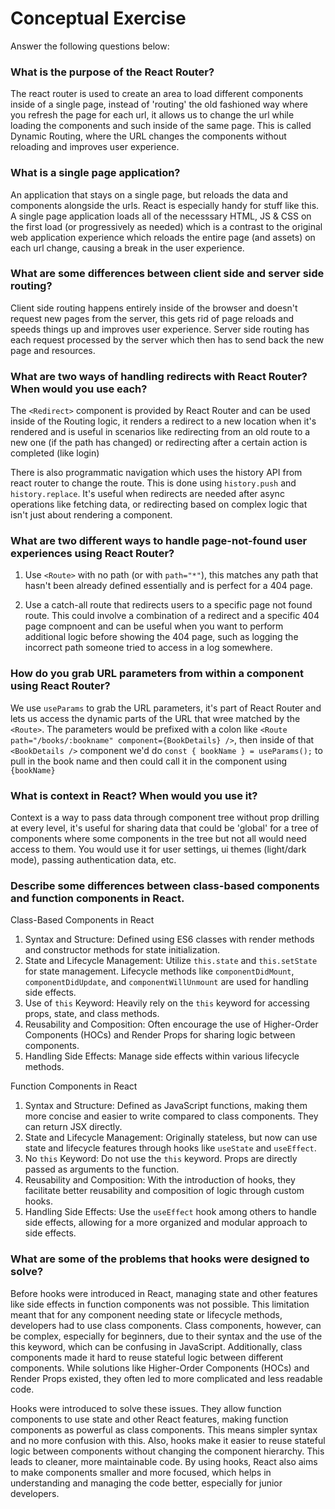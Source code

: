 # Conceptual Exercise

Answer the following questions below:

### What is the purpose of the React Router?

The react router is used to create an area to load different components inside of a single page, instead of 'routing' the old fashioned way where you refresh the page for each url, it allows us to change the url while loading the components and such inside of the same page. This is called Dynamic Routing, where the URL changes the components without reloading and improves user experience.

### What is a single page application?

An application that stays on a single page, but reloads the data and components alongside the urls. React is especially handy for stuff like this. A single page application loads all of the necesssary HTML, JS & CSS on the first load (or progressively as needed) which is a contrast to the original web application experience which reloads the entire page (and assets) on each url change, causing a break in the user experience.

### What are some differences between client side and server side routing?

Client side routing happens entirely inside of the browser and doesn't request new pages from the server, this gets rid of page reloads and speeds things up and improves user experience. Server side routing has each request processed by the server which then has to send back the new page and resources.

### What are two ways of handling redirects with React Router? When would you use each?

The `<Redirect>` component is provided by React Router and can be used inside of the Routing logic, it renders a redirect to a new location when it's rendered and is useful in scenarios like redirecting from an old route to a new one (if the path has changed) or redirecting after a certain action is completed (like login)

There is also programmatic navigation which uses the history API from react router to change the route. This is done using `history.push` and `history.replace`. It's useful when redirects are needed after async operations like fetching data, or redirecting based on complex logic that isn't just about rendering a component.

### What are two different ways to handle page-not-found user experiences using React Router?

1. Use `<Route>` with no path (or with `path="*"`), this matches any path that hasn't been already defined essentially and is perfect for a 404 page.

2. Use a catch-all route that redirects users to a specific page not found route. This could involve a combination of a redirect and a specific 404 page compnoent and can be useful when you want to perform additional logic before showing the 404 page, such as logging the incorrect path someone tried to access in a log somewhere.

### How do you grab URL parameters from within a component using React Router?

We use `useParams` to grab the URL parameters, it's part of React Router and lets us access the dynamic parts of the URL that wree matched by the `<Route>`. The parameters would be prefixed with a colon like `<Route path="/books/:bookname" component={BookDetails} />`, then inside of that `<BookDetails />` component we'd do `const { bookName } = useParams();` to pull in the book name and then could call it in the component using `{bookName}`

### What is context in React? When would you use it?

Context is a way to pass data through component tree without prop drilling at every level, it's useful for sharing data that could be 'global' for a tree of components where some components in the tree but not all would need access to them. You would use it for user settings, ui themes (light/dark mode), passing authentication data, etc.

### Describe some differences between class-based components and function components in React.

Class-Based Components in React

1. Syntax and Structure: Defined using ES6 classes with render methods and constructor methods for state initialization.
2. State and Lifecycle Management: Utilize `this.state` and `this.setState` for state management. Lifecycle methods like `componentDidMount`, `componentDidUpdate`, and `componentWillUnmount` are used for handling side effects.
3. Use of `this` Keyword: Heavily rely on the `this` keyword for accessing props, state, and class methods.
4. Reusability and Composition: Often encourage the use of Higher-Order Components (HOCs) and Render Props for sharing logic between components.
5. Handling Side Effects: Manage side effects within various lifecycle methods.

Function Components in React

1. Syntax and Structure: Defined as JavaScript functions, making them more concise and easier to write compared to class components. They can return JSX directly.
2. State and Lifecycle Management: Originally stateless, but now can use state and lifecycle features through hooks like `useState` and `useEffect`.
3. No `this` Keyword: Do not use the `this` keyword. Props are directly passed as arguments to the function.
4. Reusability and Composition: With the introduction of hooks, they facilitate better reusability and composition of logic through custom hooks.
5. Handling Side Effects: Use the `useEffect` hook among others to handle side effects, allowing for a more organized and modular approach to side effects.

### What are some of the problems that hooks were designed to solve?

Before hooks were introduced in React, managing state and other features like side effects in function components was not possible. This limitation meant that for any component needing state or lifecycle methods, developers had to use class components. Class components, however, can be complex, especially for beginners, due to their syntax and the use of the this keyword, which can be confusing in JavaScript. Additionally, class components made it hard to reuse stateful logic between different components. While solutions like Higher-Order Components (HOCs) and Render Props existed, they often led to more complicated and less readable code.

Hooks were introduced to solve these issues. They allow function components to use state and other React features, making function components as powerful as class components. This means simpler syntax and no more confusion with this. Also, hooks make it easier to reuse stateful logic between components without changing the component hierarchy. This leads to cleaner, more maintainable code. By using hooks, React also aims to make components smaller and more focused, which helps in understanding and managing the code better, especially for junior developers.
